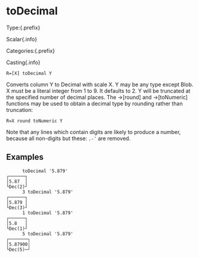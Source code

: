 # toDecimal

Type:{.prefix}

Scalar{.info}

Categories:{.prefix}

Casting{.info}

~~~
R=[X] toDecimal Y
~~~

Converts column Y to Decimal with scale X. Y may be any type except Blob. X must be a literal
integer from 1 to 9. It defaults to 2. Y will be truncated at the specified number of decimal
places. The →[round] and →[toNumeric] functions may be used to obtain a decimal type by rounding
rather than truncation:

~~~
R=X round toNumeric Y
~~~

Note that any lines which contain digits are likely to produce a number, because all non-digits but
these: `.-¯` are removed.

## Examples

~~~
      toDecimal '5.879'
┌──────┐
│5.87  │
└Dec(2)┘
      3 toDecimal '5.879'
┌──────┐
│5.879 │
└Dec(3)┘
      1 toDecimal '5.879'
┌──────┐
│5.8   │
└Dec(1)┘
      5 toDecimal '5.879'
┌───────┐
│5.87900│
└Dec(5)─┘
~~~

